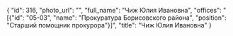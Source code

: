 {
    "id": 316,
    "photo_url": "",
    "full_name": "Чиж Юлия Ивановна",
    "offices": "[{\"id\": \"05-03\", \"name\": \"Прокуратура Борисовского района\", \"position\": \"Старший помощник прокурора\"}]",
    "title": "Чиж Юлия Ивановна"
}